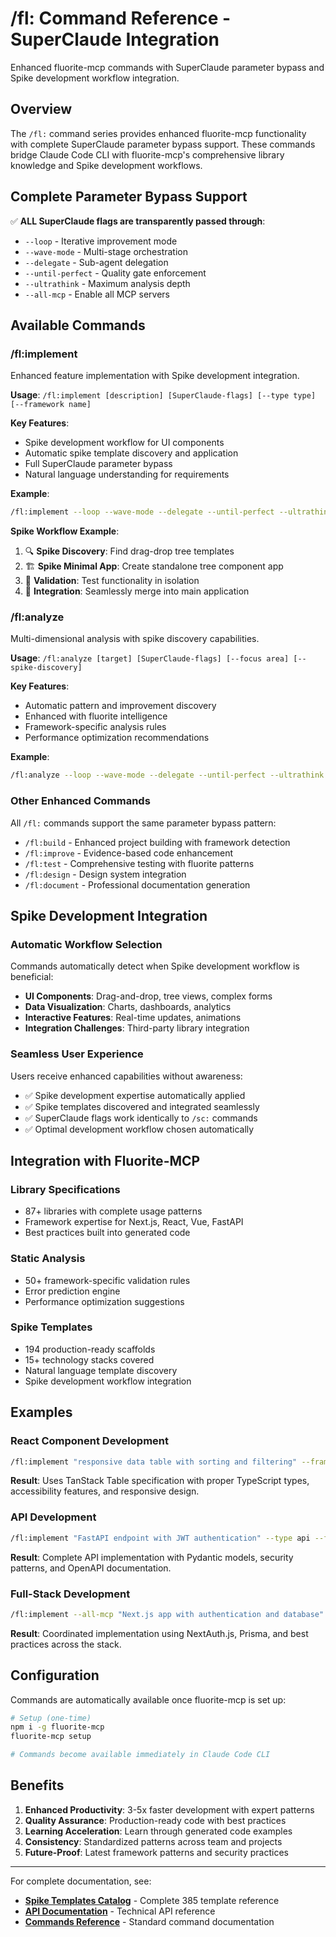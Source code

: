 # /fl: Command Reference - SuperClaude Integration

Enhanced fluorite-mcp commands with SuperClaude parameter bypass and Spike development workflow integration.

## Overview

The `/fl:` command series provides enhanced fluorite-mcp functionality with complete SuperClaude parameter bypass support. These commands bridge Claude Code CLI with fluorite-mcp's comprehensive library knowledge and Spike development workflows.

## Complete Parameter Bypass Support

✅ **ALL SuperClaude flags are transparently passed through**:
- `--loop` - Iterative improvement mode
- `--wave-mode` - Multi-stage orchestration  
- `--delegate` - Sub-agent delegation
- `--until-perfect` - Quality gate enforcement
- `--ultrathink` - Maximum analysis depth
- `--all-mcp` - Enable all MCP servers

## Available Commands

### /fl:implement

Enhanced feature implementation with Spike development integration.

**Usage**: `/fl:implement [description] [SuperClaude-flags] [--type type] [--framework name]`

**Key Features**:
- Spike development workflow for UI components
- Automatic spike template discovery and application
- Full SuperClaude parameter bypass
- Natural language understanding for requirements

**Example**:
```bash
/fl:implement --loop --wave-mode --delegate --until-perfect --ultrathink --all-mcp "ドラッグアンドドロップできるツリービュー" --type component --framework react
```

**Spike Workflow Example**:
1. 🔍 **Spike Discovery**: Find drag-drop tree templates
2. 🏗️ **Spike Minimal App**: Create standalone tree component app
3. 🧪 **Validation**: Test functionality in isolation
4. 🔗 **Integration**: Seamlessly merge into main application

### /fl:analyze

Multi-dimensional analysis with spike discovery capabilities.

**Usage**: `/fl:analyze [target] [SuperClaude-flags] [--focus area] [--spike-discovery]`

**Key Features**:
- Automatic pattern and improvement discovery
- Enhanced with fluorite intelligence
- Framework-specific analysis rules
- Performance optimization recommendations

**Example**:
```bash
/fl:analyze --loop --wave-mode --delegate --until-perfect --ultrathink --all-mcp codebase/ --focus security
```

### Other Enhanced Commands

All `/fl:` commands support the same parameter bypass pattern:

- `/fl:build` - Enhanced project building with framework detection
- `/fl:improve` - Evidence-based code enhancement
- `/fl:test` - Comprehensive testing with fluorite patterns
- `/fl:design` - Design system integration
- `/fl:document` - Professional documentation generation

## Spike Development Integration

### Automatic Workflow Selection

Commands automatically detect when Spike development workflow is beneficial:

- **UI Components**: Drag-and-drop, tree views, complex forms
- **Data Visualization**: Charts, dashboards, analytics
- **Interactive Features**: Real-time updates, animations
- **Integration Challenges**: Third-party library integration

### Seamless User Experience

Users receive enhanced capabilities without awareness:
- ✅ Spike development expertise automatically applied
- ✅ Spike templates discovered and integrated seamlessly  
- ✅ SuperClaude flags work identically to `/sc:` commands
- ✅ Optimal development workflow chosen automatically

## Integration with Fluorite-MCP

### Library Specifications
- 87+ libraries with complete usage patterns
- Framework expertise for Next.js, React, Vue, FastAPI
- Best practices built into generated code

### Static Analysis
- 50+ framework-specific validation rules
- Error prediction engine
- Performance optimization suggestions

### Spike Templates
- 194 production-ready scaffolds
- 15+ technology stacks covered
- Natural language template discovery
- Spike development workflow integration

## Examples

### React Component Development
```bash
/fl:implement "responsive data table with sorting and filtering" --framework react --loop
```

**Result**: Uses TanStack Table specification with proper TypeScript types, accessibility features, and responsive design.

### API Development
```bash
/fl:implement "FastAPI endpoint with JWT authentication" --type api --framework fastapi --wave-mode
```

**Result**: Complete API implementation with Pydantic models, security patterns, and OpenAPI documentation.

### Full-Stack Development
```bash
/fl:implement --all-mcp "Next.js app with authentication and database" --ultrathink --delegate
```

**Result**: Coordinated implementation using NextAuth.js, Prisma, and best practices across the stack.

## Configuration

Commands are automatically available once fluorite-mcp is set up:

```bash
# Setup (one-time)
npm i -g fluorite-mcp
fluorite-mcp setup

# Commands become available immediately in Claude Code CLI
```

## Benefits

1. **Enhanced Productivity**: 3-5x faster development with expert patterns
2. **Quality Assurance**: Production-ready code with best practices
3. **Learning Acceleration**: Learn through generated code examples
4. **Consistency**: Standardized patterns across team and projects
5. **Future-Proof**: Latest framework patterns and security practices

---

For complete documentation, see:
- **[Spike Templates Catalog](./spike-templates.md)** - Complete 385 template reference
- **[API Documentation](../API.md)** - Technical API reference
- **[Commands Reference](./commands.md)** - Standard command documentation